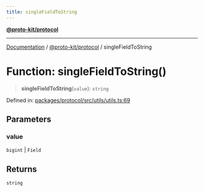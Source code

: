 ```yaml
---
title: singleFieldToString
---
```


[**@proto-kit/protocol**](../README.md)

***

[Documentation](../../../README.md) / [@proto-kit/protocol](../README.md) / singleFieldToString

# Function: singleFieldToString()

> **singleFieldToString**(`value`): `string`

Defined in: [packages/protocol/src/utils/utils.ts:69](https://github.com/proto-kit/framework/blob/4d6b3b6da51b3edee0fbf25ce72c1f59ec61e891/packages/protocol/src/utils/utils.ts#L69)

## Parameters

### value

`bigint` | `Field`

## Returns

`string`
